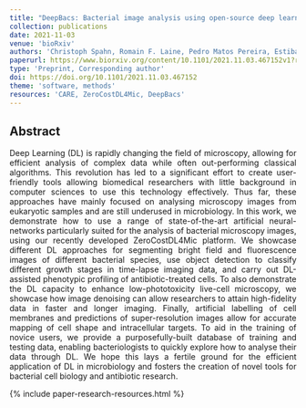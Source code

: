 ```yaml
---
title: "DeepBacs: Bacterial image analysis using open-source deep learning approaches"
collection: publications
date: 2021-11-03
venue: 'bioRxiv'
authors: 'Christoph Spahn, Romain F. Laine, Pedro Matos Pereira, Estibaliz Gómez-de-Mariscal, Lucas von Chamier, Mia Conduit, Mariana Gomes de Pinho, Guillaume Jacquemet, Séamus Holden, Mike Heilemann, Ricardo Henriques'
paperurl: https://www.biorxiv.org/content/10.1101/2021.11.03.467152v1?rss=1
type: 'Preprint, Corresponding author'
doi: https://doi.org/10.1101/2021.11.03.467152
theme: 'software, methods'
resources: 'CARE, ZeroCostDL4Mic, DeepBacs'
---
```


<h2> Abstract </h2>
<p align= "justify">
Deep Learning (DL) is rapidly changing the field of microscopy, allowing for efficient analysis of complex data while often out-performing classical algorithms. This revolution has led to a significant effort to create user-friendly tools allowing biomedical researchers with little background in computer sciences to use this technology effectively. Thus far, these approaches have mainly focused on analysing microscopy images from eukaryotic samples and are still underused in microbiology. In this work, we demonstrate how to use a range of state-of-the-art artificial neural-networks particularly suited for the analysis of bacterial microscopy images, using our recently developed ZeroCostDL4Mic platform. We showcase different DL approaches for segmenting bright field and fluorescence images of different bacterial species, use object detection to classify different growth stages in time-lapse imaging data, and carry out DL-assisted phenotypic profiling of antibiotic-treated cells. To also demonstrate the DL capacity to enhance low-phototoxicity live-cell microscopy, we showcase how image denoising can allow researchers to attain high-fidelity data in faster and longer imaging. Finally, artificial labelling of cell membranes and predictions of super-resolution images allow for accurate mapping of cell shape and intracellular targets. To aid in the training of novice users, we provide a purposefully-built database of training and testing data, enabling bacteriologists to quickly explore how to analyse their data through DL. We hope this lays a fertile ground for the efficient application of DL in microbiology and fosters the creation of novel tools for bacterial cell biology and antibiotic research.

{% include paper-research-resources.html %}
